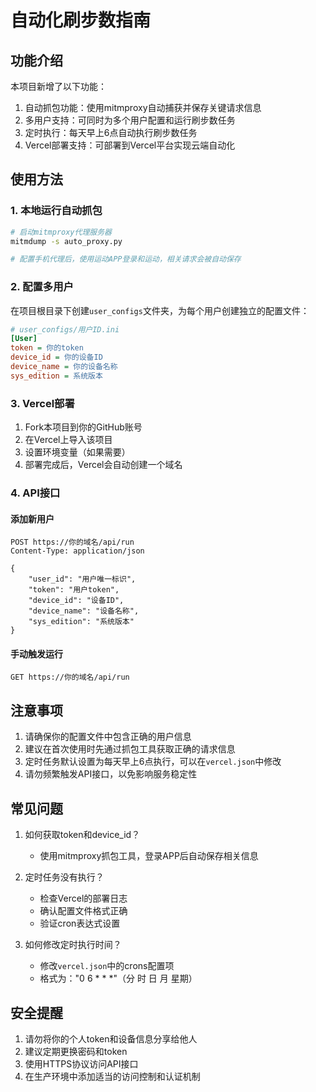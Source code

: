 # 自动化刷步数指南

## 功能介绍

本项目新增了以下功能：
1. 自动抓包功能：使用mitmproxy自动捕获并保存关键请求信息
2. 多用户支持：可同时为多个用户配置和运行刷步数任务
3. 定时执行：每天早上6点自动执行刷步数任务
4. Vercel部署支持：可部署到Vercel平台实现云端自动化

## 使用方法

### 1. 本地运行自动抓包

```bash
# 启动mitmproxy代理服务器
mitmdump -s auto_proxy.py

# 配置手机代理后，使用运动APP登录和运动，相关请求会被自动保存
```

### 2. 配置多用户

在项目根目录下创建`user_configs`文件夹，为每个用户创建独立的配置文件：

```ini
# user_configs/用户ID.ini
[User]
token = 你的token
device_id = 你的设备ID
device_name = 你的设备名称
sys_edition = 系统版本
```

### 3. Vercel部署

1. Fork本项目到你的GitHub账号
2. 在Vercel上导入该项目
3. 设置环境变量（如果需要）
4. 部署完成后，Vercel会自动创建一个域名

### 4. API接口

#### 添加新用户
```http
POST https://你的域名/api/run
Content-Type: application/json

{
    "user_id": "用户唯一标识",
    "token": "用户token",
    "device_id": "设备ID",
    "device_name": "设备名称",
    "sys_edition": "系统版本"
}
```

#### 手动触发运行
```http
GET https://你的域名/api/run
```

## 注意事项

1. 请确保你的配置文件中包含正确的用户信息
2. 建议在首次使用时先通过抓包工具获取正确的请求信息
3. 定时任务默认设置为每天早上6点执行，可以在`vercel.json`中修改
4. 请勿频繁触发API接口，以免影响服务稳定性

## 常见问题

1. 如何获取token和device_id？
   - 使用mitmproxy抓包工具，登录APP后自动保存相关信息

2. 定时任务没有执行？
   - 检查Vercel的部署日志
   - 确认配置文件格式正确
   - 验证cron表达式设置

3. 如何修改定时执行时间？
   - 修改`vercel.json`中的crons配置项
   - 格式为："0 6 * * *"（分 时 日 月 星期）

## 安全提醒

1. 请勿将你的个人token和设备信息分享给他人
2. 建议定期更换密码和token
3. 使用HTTPS协议访问API接口
4. 在生产环境中添加适当的访问控制和认证机制